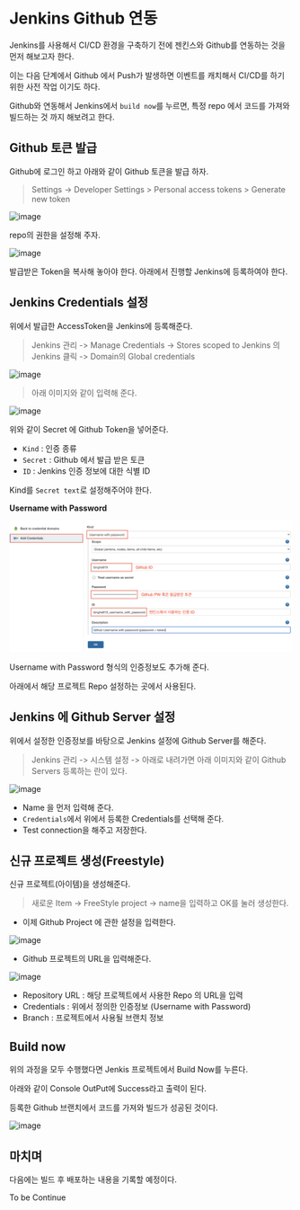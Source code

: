 
# Jenkins Github 연동


  Jenkins를 사용해서 CI/CD 환경을 구축하기 전에 젠킨스와 Github를 연동하는 것을 먼저 해보고자 한다.
  
  이는 다음 단계에서 Github 에서 Push가 발생하면 이벤트를 캐치해서 CI/CD를 하기 위한 사전 작업 이기도 하다.
  
  Github와 연동해서 Jenkins에서 `build now`를 누르면, 특정 repo 에서 코드를 가져와 빌드하는 것 까지 해보려고 한다.
  
  
  
  
  ## Github 토큰 발급
  
  Github에 로그인 하고 아래와 같이 Github 토큰을 발급 하자.
  
  > Settings -> Developer Settings > Personal access tokens > Generate new token


  ![image](https://user-images.githubusercontent.com/79154652/160955681-80e1d609-075e-4b6a-bf26-eefc19850b20.png)


  
  repo의 권한을 설정해 주자.
  
  
  ![image](https://user-images.githubusercontent.com/79154652/160955905-5d2d67a1-c74d-4f62-8b67-0d44e5cfa3ae.png)
  
  
  발급받은 Token을 복사해 놓아야 한다. 아래에서 진행할 Jenkins에 등록하여야 한다.

  
  
  ## Jenkins Credentials 설정
  
  위에서 발급한 AccessToken을 Jenkins에 등록해준다.
  
  > Jenkins 관리 -> Manage Credentials -> Stores scoped to Jenkins 의 Jenkins 클릭 -> Domain의 Global credentials


  ![image](https://user-images.githubusercontent.com/79154652/160956546-375ddd39-c2e9-4a9c-968b-6237b3444752.png)


  
  > 아래 이미지와 같이 입력해 준다.

  ![image](https://user-images.githubusercontent.com/79154652/160956778-4f20869f-ae5c-49eb-b8a0-f3df600a4f45.png)
  
  
  위와 같이 Secret 에 Github Token을 넣어준다.
  
  - `Kind` : 인증 종류
  - `Secret` : Github 에서 발급 받은 토큰
  - `ID` : Jenkins 인증 정보에 대한 식별 ID
  
  Kind를 `Secret text`로 설정해주어야 한다.
  
  __Username with Password__
  
  ![image](https://github.com/binghe819/TIL/blob/master/Infra%26DevOps/CI%3ACD/Jenkins/freestyle/image/configure_credentials_withuser.png)
  
  Username with Password 형식의 인증정보도 추가해 준다.
  
  아래에서 해당 프로젝트 Repo 설정하는 곳에서 사용된다.
  
  ## Jenkins 에 Github Server 설정
  
  위에서 설정한 인증정보를 바탕으로 Jenkins 설정에 Github Server를 해준다.
  
  > Jenkins 관리 -> 시스템 설정 -> 아래로 내려가면 아래 이미지와 같이 Github Servers 등록하는 란이 있다.

  ![image](https://user-images.githubusercontent.com/79154652/160958192-eba6000a-f9a1-4716-bcca-208f315a7a90.png)

  - Name 을 먼저 입력해 준다.
  - `Credentials`에서 위에서 등록한 Credentials를 선택해 준다.
  - Test connection을 해주고 저장한다.


  ## 신규 프로젝트 생성(Freestyle)
  
  신규 프로젝트(아이템)을 생성해준다.
  
  > 새로운 Item -> FreeStyle project -> name을 입력하고 OK를 눌러 생성한다.
  
  - 이제 Github Project 에 관한 설정을 입력한다.

  ![image](https://user-images.githubusercontent.com/79154652/160958735-9cacc83a-92c5-4bc4-ae3e-2d3e1ed3eba8.png)
  
  - Github 프로젝트의 URL을 입력해준다.


  ![image](https://user-images.githubusercontent.com/79154652/160958907-699e685a-dd9d-4fc6-8541-61d92133ed69.png)
  
  - Repository URL : 해당 프로젝트에서 사용한 Repo 의 URL을 입력
  - Credentials : 위에서 정의한 인증정보 (Username with Password)
  - Branch : 프로젝트에서 사용될 브랜치 정보

  
  
  ## Build now
  
  위의 과정을 모두 수행했다면 Jenkis 프로젝트에서 Build Now를 누른다.
  
  아래와 같이 Console OutPut에 Success라고 출력이 된다.
  
  등록한 Github 브랜치에서 코드를 가져와 빌드가 성공된 것이다.
  
  ![image](https://user-images.githubusercontent.com/79154652/160960499-70cd4744-eae0-48bb-ad77-e715118fc099.png)


  ## 마치며
  
  다음에는 빌드 후 배포하는 내용을 기록할 예정이다.
  
  To be Continue
